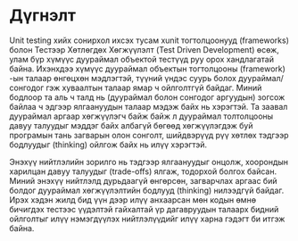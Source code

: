 # Дүгнэлт

Unit testing хийх сонирхол ихсэх тусам xunit тогтолцоонууд (frameworks) болон Тестээр Хөтлөгдөх Хөгжүүлэлт (Test Driven Development) өсөж, улам бүр хүмүүс дуураймал объектой тестүүд руу орох хандлагатай байна. Ихэнхдээ хүмүүс дуураймал объектын тогтолцооны (framework) -ын талаар өнгөцхөн мэдлэгтэй, түүний үндэс суурь болох дуураймал/сонгодог гэж хуваалтын талаар ямар ч ойлголтгүй байдаг. Миний бодлоор та аль ч талд нь (дуураймал болон сонгодог аргуудын) зогсож байлаа ч эдгээр ялгаануудын талаар мэдэж байх нь хэрэгтэй. Та заавал дуураймал аргаар хөгжүүлэгч байж байж л дуураймал толтолцооны давуу талуудыг мэддэг байх албагүй бөгөөд хөгжүүлэгдэж буй програмын тань загварын олон сонголт, шийдвэрүүд рүү хөтлөх тэдгээр бодлуудыг (thinking) ойлгож байх нь илүү хэрэгтэй.

Энэхүү нийтлэлийн зорилго нь тэдгээр ялгаануудыг онцолж, хоорондын харилцан давуу талуудыг (trade-offs)  ялгаж, тодорхой болгох байсан. Миний энэхүү нийтлэлд дурьдаагүй өнгөрсөн, загварчлах аргаас бий болдог дуураймал хөгжүүлэлтийн бодлууд (thinking) нилээдгүй байдаг. Ирэх хэдэн жилд бид үүн дээр илүү анхаарсан мөн кодын өмнө бичигдэх тестээс үүдэлтэй гайхалтай үр дагавруудын талаарх бидний ойлголтыг илүү нэмэгдүүлэх нийтлэлүүдийг илүү харна гэдэгт би итгэж байна.

